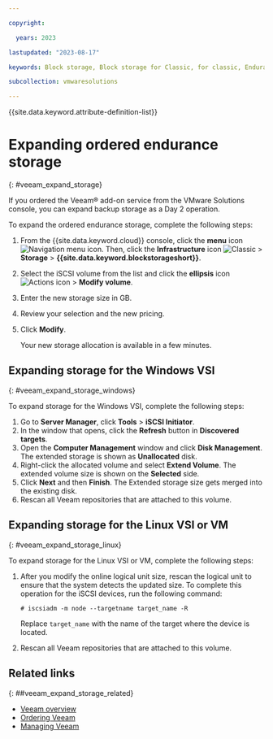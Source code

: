 ```yaml
---

copyright:

  years: 2023

lastupdated: "2023-08-17"

keywords: Block storage, Block storage for Classic, for classic, Endurance storage

subcollection: vmwaresolutions

---
```


{{site.data.keyword.attribute-definition-list}}

# Expanding ordered endurance storage
{: #veeam_expand_storage}

If you ordered the Veeam® add-on service from the VMware Solutions console, you can expand backup storage as a Day 2 operation.

To expand the ordered endurance storage, complete the following steps:

1. From the {{site.data.keyword.cloud}} console, click the **menu** icon ![Navigation menu icon](../../icons/icon_hamburger.svg "Menu"). Then, click the **Infrastructure** icon ![Classic](../../icons/classic.svg "Classic") > **Storage** > **{{site.data.keyword.blockstorageshort}}**.
2. Select the iSCSI volume from the list and click the **ellipsis** icon ![Actions icon](../../icons/action-menu-icon.svg "Actions") > **Modify volume**.
3. Enter the new storage size in GB.
4. Review your selection and the new pricing.
5. Click **Modify**.

   Your new storage allocation is available in a few minutes.

## Expanding storage for the Windows VSI
{: #veeam_expand_storage_windows}

To expand storage for the Windows VSI, complete the following steps:

1. Go to **Server Manager**, click **Tools** > **iSCSI Initiator**.
2. In the window that opens, click the **Refresh** button in **Discovered targets**.
3. Open the **Computer Management** window and click **Disk Management**. The extended storage is shown as **Unallocated** disk.
4. Right-click the allocated volume and select **Extend Volume**. The extended volume size is shown on the **Selected** side.
5. Click **Next** and then **Finish**. The Extended storage size gets merged into the existing disk.
6. Rescan all Veeam repositories that are attached to this volume.

## Expanding storage for the Linux VSI or VM
{: #veeam_expand_storage_linux}

To expand storage for the Linux VSI or VM, complete the following steps:

1. After you modify the online logical unit size, rescan the logical unit to ensure that the system detects the updated size. To complete this operation for the iSCSI devices, run the following command:

   `# iscsiadm -m node --targetname target_name -R`

   Replace `target_name` with the name of the target where the device is located.

2. Rescan all Veeam repositories that are attached to this volume.

## Related links
{: ##veeam_expand_storage_related}

* [Veeam overview](/docs/vmwaresolutions?topic=vmwaresolutions-veeamvm_overview)
* [Ordering Veeam](/docs/vmwaresolutions?topic=vmwaresolutions-veeam_ordering)
* [Managing Veeam](/docs/vmwaresolutions?topic=vmwaresolutions-managingveeam)

